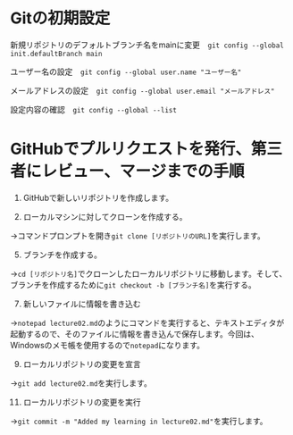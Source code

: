 # Gitの初期設定
 新規リポジトリのデフォルトブランチ名をmainに変更　```git config --global init.defaultBranch main```
 
 ユーザー名の設定　```git config --global user.name "ユーザー名"```

 メールアドレスの設定　```git config --global user.email "メールアドレス"```

設定内容の確認　```git config --global --list```

# GitHubでプルリクエストを発行、第三者にレビュー、マージまでの手順
1. GitHubで新しいリポジトリを作成します。

3. ローカルマシンに対してクローンを作成する。

→コマンドプロンプトを開き```git clone [リポジトリのURL]```を実行します。

5. ブランチを作成する。

→```cd [リポジトリ名]```でクローンしたローカルリポジトリに移動します。そして、ブランチを作成するために```git checkout -b [ブランチ名]```を実行する。

7. 新しいファイルに情報を書き込む

→```notepad lecture02.md```のようにコマンドを実行すると、テキストエディタが起動するので、そのファイルに情報を書き込んで保存します。今回は、Windowsのメモ帳を使用するので```notepad```になります。

9. ローカルリポジトリの変更を宣言

→```git add lecture02.md```を実行します。

11. ローカルリポジトリの変更を実行

→```git commit -m "Added my learning in lecture02.md"```を実行します。


   
